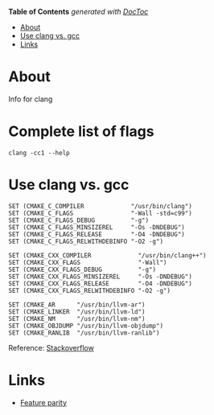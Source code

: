 <!-- START doctoc generated TOC please keep comment here to allow auto update -->
<!-- DON'T EDIT THIS SECTION, INSTEAD RE-RUN doctoc TO UPDATE -->
**Table of Contents**  *generated with [DocToc](https://github.com/thlorenz/doctoc)*

- [About](#about)
- [Use clang vs. gcc](#use-clang-vs-gcc)
- [Links](#links)

<!-- END doctoc generated TOC please keep comment here to allow auto update -->

# About 

Info for clang

# Complete list of flags

```
clang -cc1 --help
```

# Use clang vs. gcc

```
SET (CMAKE_C_COMPILER             "/usr/bin/clang")
SET (CMAKE_C_FLAGS                "-Wall -std=c99")
SET (CMAKE_C_FLAGS_DEBUG          "-g")
SET (CMAKE_C_FLAGS_MINSIZEREL     "-Os -DNDEBUG")
SET (CMAKE_C_FLAGS_RELEASE        "-O4 -DNDEBUG")
SET (CMAKE_C_FLAGS_RELWITHDEBINFO "-O2 -g")

SET (CMAKE_CXX_COMPILER             "/usr/bin/clang++")
SET (CMAKE_CXX_FLAGS                "-Wall")
SET (CMAKE_CXX_FLAGS_DEBUG          "-g")
SET (CMAKE_CXX_FLAGS_MINSIZEREL     "-Os -DNDEBUG")
SET (CMAKE_CXX_FLAGS_RELEASE        "-O4 -DNDEBUG")
SET (CMAKE_CXX_FLAGS_RELWITHDEBINFO "-O2 -g")

SET (CMAKE_AR      "/usr/bin/llvm-ar")
SET (CMAKE_LINKER  "/usr/bin/llvm-ld")
SET (CMAKE_NM      "/usr/bin/llvm-nm")
SET (CMAKE_OBJDUMP "/usr/bin/llvm-objdump")
SET (CMAKE_RANLIB  "/usr/bin/llvm-ranlib")

```

Reference: [Stackoverflow](http://stackoverflow.com/questions/7031126/switching-between-gcc-and-clang-llvm-using-cmake)

# Links

* [Feature parity](http://clang.llvm.org/cxx_status.html)
